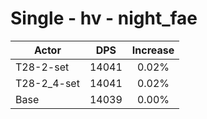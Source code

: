 # Single - hv - night_fae
| Actor | DPS | Increase |
|---|:---:|:---:|
|T28-2-set|14041|0.02%|
|T28-2_4-set|14041|0.02%|
|Base|14039|0.00%|
